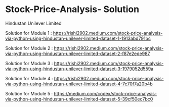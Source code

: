 # Stock-Price-Analysis- Solution
Hindustan Unilever Limited

Solution for Module 1 : https://rishi2902.medium.com/stock-price-analysis-via-python-using-hindustan-unilever-limited-dataset-1-1913abd791bc

Solution for Module 2 : https://rishi2902.medium.com/stock-price-analysis-via-python-using-hindustan-unilever-limited-dataset-2-f87e2ede987

Solution for Module 3 : https://rishi2902.medium.com/stock-price-analysis-via-python-using-hindustan-unilever-limited-dataset-3-1979052d559a

Solution for Module 4 : https://rishi2902.medium.com/stock-price-analysis-via-python-using-hindustan-unilever-limited-dataset-4-7c70f7a20b4b

Solution for Module 5 : https://medium.com/codex/stock-price-analysis-via-python-using-hindustan-unilever-limited-dataset-5-39cf50ec7bc0 
